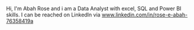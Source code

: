 Hi, I'm Abah Rose and i am a Data Analyst with excel, SQL and Power BI skills.
I can be reached on LinkedIn via www.linkedin.com/in/rose-e-abah-76358419a
